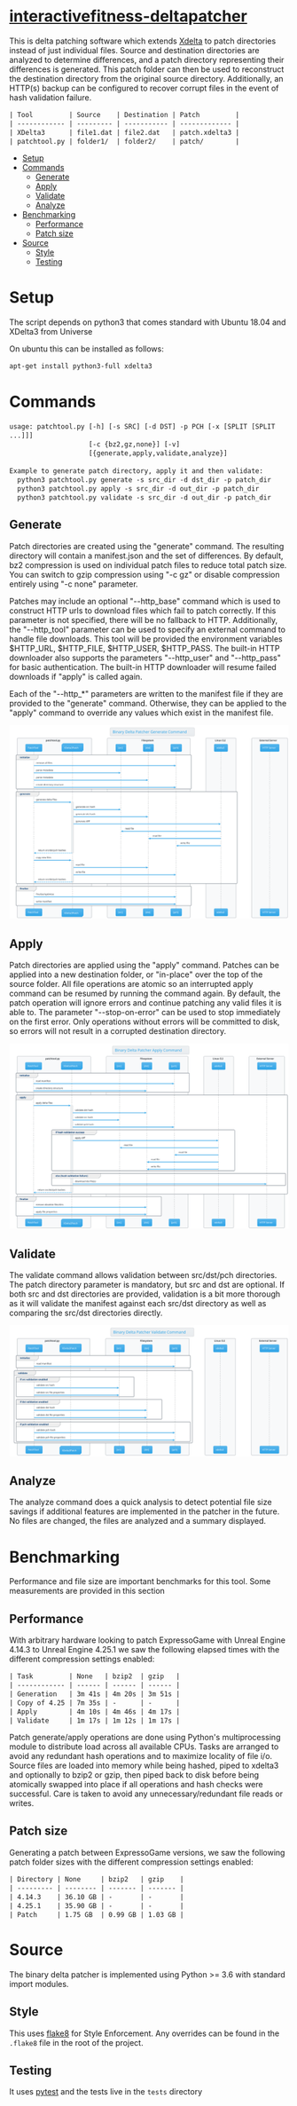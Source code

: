 # [interactivefitness-deltapatcher](README.md) <!-- omit in toc -->


This is delta patching software which extends [Xdelta](http://xdelta.org/) to patch directories instead of just individual files. Source and destination directories are analyzed to determine differences, and a patch directory representing their differences is generated. This patch folder can then be used to reconstruct the destination directory from the original source directory. Additionally, an HTTP(s) backup can be configured to recover corrupt files in the event of hash validation failure.

```
| Tool         | Source    | Destination | Patch         |
| ------------ | --------- | ----------- | ------------- |
| XDelta3      | file1.dat | file2.dat   | patch.xdelta3 |
| patchtool.py | folder1/  | folder2/    | patch/        |
```

- [Setup](#setup)
- [Commands](#commands)
  - [Generate](#generate)
  - [Apply](#apply)
  - [Validate](#validate)
  - [Analyze](#analyze)
- [Benchmarking](#benchmarking)
  - [Performance](#performance)
  - [Patch size](#patch-size)
- [Source](#source)
  - [Style](#style)
  - [Testing](#testing)


# Setup

The script depends on python3 that comes standard with Ubuntu 18.04 and XDelta3 from Universe
 
On ubuntu this can be installed as follows:

```bash
apt-get install python3-full xdelta3
```

# Commands

```
usage: patchtool.py [-h] [-s SRC] [-d DST] -p PCH [-x [SPLIT [SPLIT ...]]]
                    [-c {bz2,gz,none}] [-v]
                    [{generate,apply,validate,analyze}]

Example to generate patch directory, apply it and then validate:
  python3 patchtool.py generate -s src_dir -d dst_dir -p patch_dir
  python3 patchtool.py apply -s src_dir -d out_dir -p patch_dir
  python3 patchtool.py validate -s src_dir -d out_dir -p patch_dir

```


## Generate

Patch directories are created using the "generate" command. The resulting directory will contain a manifest.json and the set of differences. By default, bz2 compression is used on individual patch files to reduce total patch size. You can switch to gzip compression using "-c gz" or disable compression entirely using "-c none" parameter.

Patches may include an optional "--http_base" command which is used to construct HTTP urls to download files which fail to patch correctly. If this parameter is not specified, there will be no fallback to HTTP. Additionally, the "--http_tool" parameter can be used to specify an external command to handle file downloads. This tool will be provided the environment variables $HTTP_URL, $HTTP_FILE, $HTTP_USER, $HTTP_PASS. The built-in HTTP downloader also supports the parameters "--http_user" and "--http_pass" for basic authentication. The built-in HTTP downloader will resume failed downloads if "apply" is called again. 

Each of the "--http_*" parameters are written to the manifest file if they are provided to the "generate" command. Otherwise, they can be applied to the "apply" command to override any values which exist in the manifest file.

![](docs/generate-sequence.svg)

## Apply

Patch directories are applied using the "apply" command. Patches can be applied into a new destination folder, or "in-place" over the top of the source folder. All file operations are atomic so an interrupted apply command can be resumed by running the command again. By default, the patch operation will ignore errors and continue patching any valid files it is able to. The parameter "--stop-on-error" can be used to stop immediately on the first error. Only operations without errors will be committed to disk, so errors will not result in a corrupted destination directory.

![](docs/apply-sequence.svg)


## Validate

The validate command allows validation between src/dst/pch directories. The patch directory parameter is mandatory, but src and dst are optional. If both src and dst directories are provided, validation is a bit more thorough as it will validate the manifest against each src/dst directory as well as comparing the src/dst directories directly.

![](docs/validate-sequence.svg)


## Analyze

The analyze command does a quick analysis to detect potential file size savings if additional features are implemented in the patcher in the future. No files are changed, the files are analyzed and a summary displayed.


# Benchmarking

Performance and file size are important benchmarks for this tool. Some measurements are provided in this section

## Performance

With arbitrary hardware looking to patch ExpressoGame with Unreal Engine 4.14.3 to Unreal Engine 4.25.1 we saw the following elapsed times with the different compression settings enabled:

```
| Task         | None   | bzip2  | gzip   |
| ------------ | ------ | ------ | ------ |
| Generation   | 3m 41s | 4m 20s | 3m 51s |
| Copy of 4.25 | 7m 35s | -      | -      |
| Apply        | 4m 10s | 4m 46s | 4m 17s |
| Validate     | 1m 17s | 1m 12s | 1m 17s |
```

Patch generate/apply operations are done using Python's multiprocessing module to distribute load across all available CPUs. Tasks are arranged to avoid any redundant hash operations and to maximize locality of file i/o. Source files are loaded into memory while being hashed, piped to xdelta3 and optionally to bzip2 or gzip, then piped back to disk before being atomically swapped into place if all operations and hash checks were successful. Care is taken to avoid any unnecessary/redundant file reads or writes.


## Patch size

Generating a patch between ExpressoGame versions, we saw the following patch folder sizes with the different compression settings enabled:

```
| Directory | None     | bzip2   | gzip    |
| --------- | -------- | ------- | ------- |
| 4.14.3    | 36.10 GB | -       | -       |
| 4.25.1    | 35.90 GB | -       | -       |
| Patch     | 1.75 GB  | 0.99 GB | 1.03 GB |
```

# Source

The binary delta patcher is implemented using Python >= 3.6 with standard import modules.

## Style

This uses [flake8](https://flake8.pycqa.org/en/latest/) for Style Enforcement.
Any overrides can be found in the `.flake8` file in the root of the project.

## Testing

It uses [pytest](https://docs.pytest.org/en/stable/contents.html) and the tests live in the `tests` directory
